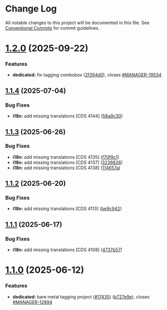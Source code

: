 # Change Log

All notable changes to this project will be documented in this file.
See [Conventional Commits](https://conventionalcommits.org) for commit guidelines.

# [1.2.0](https://github.com/ovh/manager/compare/@ovh-ux/manager-resource-tagging@1.1.4...@ovh-ux/manager-resource-tagging@1.2.0) (2025-09-22)


### Features

* **dedicated:** fix tagging combobox ([2f394d0](https://github.com/ovh/manager/commit/2f394d0abb5249e4ca9762e7c7e6d81acbcfc847)), closes [#MANAGER-19534](https://github.com/ovh/manager/issues/MANAGER-19534)





## [1.1.4](https://github.com/ovh/manager/compare/@ovh-ux/manager-resource-tagging@1.1.3...@ovh-ux/manager-resource-tagging@1.1.4) (2025-07-04)


### Bug Fixes

* **i18n:** add missing translations [CDS 4144] ([58a9c30](https://github.com/ovh/manager/commit/58a9c30077ab937e5dff4b16d707c840e9c202a6))





## [1.1.3](https://github.com/ovh/manager/compare/@ovh-ux/manager-resource-tagging@1.1.2...@ovh-ux/manager-resource-tagging@1.1.3) (2025-06-26)


### Bug Fixes

* **i18n:** add missing translations [CDS 4135] ([f70f9c1](https://github.com/ovh/manager/commit/f70f9c1fe40dd8963b39457c8ad73e358a20e2d3))
* **i18n:** add missing translations [CDS 4137] ([3239826](https://github.com/ovh/manager/commit/3239826012b0b92557da00829e506742376ebb71))
* **i18n:** add missing translations [CDS 4138] ([114657a](https://github.com/ovh/manager/commit/114657a7191b1e4e73dd11acdd183075ac15938b))





## [1.1.2](https://github.com/ovh/manager/compare/@ovh-ux/manager-resource-tagging@1.1.1...@ovh-ux/manager-resource-tagging@1.1.2) (2025-06-20)


### Bug Fixes

* **i18n:** add missing translations [CDS 4113] ([be9c942](https://github.com/ovh/manager/commit/be9c9421f3e293cf914ad00f2f2c25f4da791efc))





## [1.1.1](https://github.com/ovh/manager/compare/@ovh-ux/manager-resource-tagging@1.1.0...@ovh-ux/manager-resource-tagging@1.1.1) (2025-06-17)


### Bug Fixes

* **i18n:** add missing translations [CDS 4108] ([4737b57](https://github.com/ovh/manager/commit/4737b57e4736c0fd10474b0fbca9fda682adcaee))





# [1.1.0](https://github.com/ovh/manager/compare/@ovh-ux/manager-resource-tagging@1.0.0...@ovh-ux/manager-resource-tagging@1.1.0) (2025-06-12)


### Features

* **dedicated:** bare metal tagging project ([#17435](https://github.com/ovh/manager/issues/17435)) ([b727e9e](https://github.com/ovh/manager/commit/b727e9e38051b2b67dc3f8b160d9ac8f50e49474)), closes [#MANAGER-12894](https://github.com/ovh/manager/issues/MANAGER-12894)
